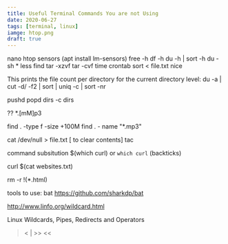 ```yaml
---
title: Useful Terminal Commands You are not Using
date: 2020-06-27
tags: [terminal, linux]
iamge: htop.png
draft: true
---
```


nano
htop
sensors (apt install lm-sensors)
free -h
df -h
du -h | sort -h
du -sh *
less
find
tar -xzvf
tar -cvf
time
crontab
sort < file.txt
nice

This prints the file count per directory for the current directory level:
du -a | cut -d/ -f2 | sort | uniq -c | sort -nr

pushd popd dirs -c
dirs

?? *.[mM]p3


find . -type f -size +100M
find . - name "*.mp3"

cat /dev/null > file.txt  [ to clear contents]
tac

command subsitution $(which curl) or `which curl`  (backticks)

curl $(cat websites.txt)

rm -r !(*.html)

tools to use:
bat https://github.com/sharkdp/bat

http://www.linfo.org/wildcard.html


Linux Wildcards, Pipes, Redirects and Operators
> < |  >> <<


